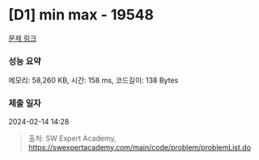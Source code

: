 # [D1] min max - 19548 

[문제 링크](https://swexpertacademy.com/main/code/problem/problemDetail.do?contestProbId=AY1TuOPq_fgDFAWX) 

### 성능 요약

메모리: 58,260 KB, 시간: 158 ms, 코드길이: 138 Bytes

### 제출 일자

2024-02-14 14:28



> 출처: SW Expert Academy, https://swexpertacademy.com/main/code/problem/problemList.do
